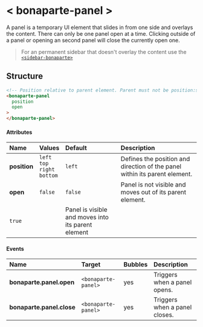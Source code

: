 # < bonaparte-panel >
A panel is a temporary UI element that slides in from one side and overlays the content. 
There can only be one panel open at a time. Clicking outside of a panel or opening an second panel will close the currently open one.

> For an permanent sidebar that doesn't overlay the content use the [`<sidebar-bonaparte>`](bonaparte-sidebar.html)

## Structure
```html
<!-- Position relative to parent element. Parent must not be position:static. -->
<bonaparte-panel 
  position 
  open
>
</bonaparte-panel>
```

#### Attributes
Name | Values | Default | Description 
:--------- | :--- | :------ | :----------
__position__ | `left`<br>`top`<br>`right`<br>`bottom` | `left` | Defines the position and direction of the panel within its parent element.
__open__ | `false` | `false` | Panel is not visible and moves out of its parent element.
 | `true` | | Panel is visible and moves into its parent element

#### Events
Name | Target | Bubbles | Description 
:--------- | :--- | :------ | :------
__bonaparte.panel.open__ | `<bonaparte-panel>` | yes | Triggers when a panel opens.
__bonaparte.panel.close__ | `<bonaparte-panel>` | yes | Triggers when a panel closes.
